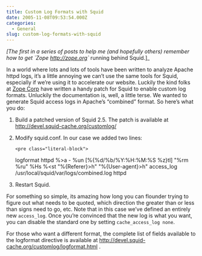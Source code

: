 ```yaml
---
title: Custom Log Formats with Squid
date: 2005-11-08T09:53:54.000Z
categories:
  - General
slug: custom-log-formats-with-squid
---
```

_[The first in a series of posts to help me (and hopefully others) remember how to get \`Zope <http://zope.org>\`_ running behind Squid.]_

In a world where lots and lots of tools have been written to analyze Apache httpd logs, it’s a little annoying we can’t use the same tools for Squid, especially if we’re using it to accelerate our website. Luckily the kind folks at [Zope Corp][1]  have written a handy patch for Squid to enable custom log formats. Unluckily the documentation is, well, a little terse. We wanted to generate Squid access logs in Apache’s “combined” format. So here’s what you do:

<ol class="arabic">
  <li>
    <p class="first">
      Build a patched version of Squid 2.5. The patch is available at <a class="reference external" href="http://devel.squid-cache.org/customlog/">http://devel.squid-cache.org/customlog/</a>
    </p>
  </li>

  <li>
    <p class="first">
      Modify squid.conf. In our case we added two lines:
    </p>

    <pre class="literal-block">
logformat httpd %&gt;a - %un [%{%d/%b/%Y:%H:%M:%S %z}tl] "%rm %ru" %Hs %&lt;st "%{Referer}&gt;h" "%{User-agent}&gt;h"
access_log /usr/local/squid/var/logs/combined.log httpd
</pre>
  </li>

  <li>
    <p class="first">
      Restart Squid.
    </p>
  </li>
</ol>

For something so simple, its amazing how long you can flounder trying to figure out what needs to be quoted, which direction the greater than or less than signs need to go, etc. Note that in this case we’ve defined an entirely new `access_log`. Once you’re convinced that the new log is what you want, you can disable the standard one by setting `cache_access_log none`.

For those who want a different format, the complete list of fields available to the logformat directive is available at <http://devel.squid-cache.org/customlog/logformat.html> .



 [1]: http://zope.com
